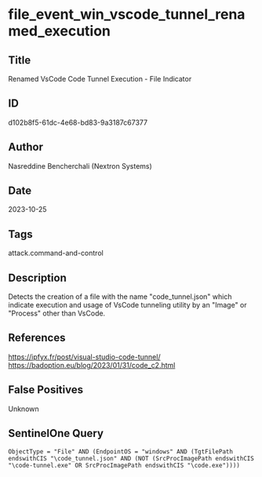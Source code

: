 # file_event_win_vscode_tunnel_renamed_execution

## Title
Renamed VsCode Code Tunnel Execution - File Indicator

## ID
d102b8f5-61dc-4e68-bd83-9a3187c67377

## Author
Nasreddine Bencherchali (Nextron Systems)

## Date
2023-10-25

## Tags
attack.command-and-control

## Description
Detects the creation of a file with the name "code_tunnel.json" which indicate execution and usage of VsCode tunneling utility by an "Image" or "Process" other than VsCode.


## References
https://ipfyx.fr/post/visual-studio-code-tunnel/
https://badoption.eu/blog/2023/01/31/code_c2.html

## False Positives
Unknown

## SentinelOne Query
```
ObjectType = "File" AND (EndpointOS = "windows" AND (TgtFilePath endswithCIS "\code_tunnel.json" AND (NOT (SrcProcImagePath endswithCIS "\code-tunnel.exe" OR SrcProcImagePath endswithCIS "\code.exe"))))

```